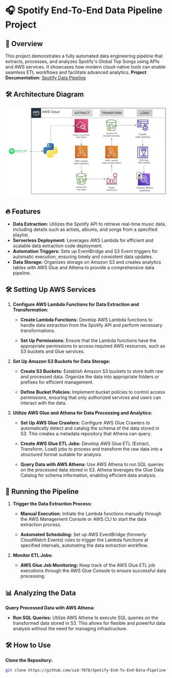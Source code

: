 # 🎧 Spotify End-To-End Data Pipeline Project



## 🚀 Overview

This project demonstrates a fully automated data engineering pipeline that extracts, processes, and analyzes Spotify's Global Top Songs using APIs and AWS services. It showcases how modern cloud-native tools can enable seamless ETL workflows and facilitate advanced analytics.
   **Project Documentation:** [Spotify Data Pipeline](<Spotify_End-To-End_Data_Pipeline_Project.pdf>)

## 🛠️ Architecture Diagram

![Architecture Diagram](architecture%20diagram.png)



## 🔥 Features

- **Data Extraction:** Utilizes the Spotify API to retrieve real-time music data, including details such as artists, albums, and songs from a specified playlist.
- **Serverless Deployment:** Leverages AWS Lambda for efficient and scalable data extraction code deployment.
- **Automation Triggers:** Sets up EventBridge and S3 Event triggers for automatic execution, ensuring timely and consistent data updates.
- **Data Storage:** Organizes storage on Amazon S3 and creates analytics tables with AWS Glue and Athena to provide a comprehensive data pipeline.


## 🛠️ Setting Up AWS Services

1. **Configure AWS Lambda Functions for Data Extraction and Transformation:**

   - **Create Lambda Functions:** Develop AWS Lambda functions to handle data extraction from the Spotify API and perform necessary transformations. 

   - **Set Up Permissions:** Ensure that the Lambda functions have the appropriate permissions to access required AWS resources, such as S3 buckets and Glue services. 

2. **Set Up Amazon S3 Buckets for Data Storage:**

   - **Create S3 Buckets:** Establish Amazon S3 buckets to store both raw and processed data. Organize the data into appropriate folders or prefixes for efficient management. 

   - **Define Bucket Policies:** Implement bucket policies to control access permissions, ensuring that only authorized services and users can interact with the data. 
3. **Utilize AWS Glue and Athena for Data Processing and Analytics:**

   - **Set Up AWS Glue Crawlers:** Configure AWS Glue Crawlers to automatically detect and catalog the schema of the data stored in S3. This creates a metadata repository that Athena can query. 

   - **Create AWS Glue ETL Jobs:** Develop AWS Glue ETL (Extract, Transform, Load) jobs to process and transform the raw data into a structured format suitable for analysis. 

   - **Query Data with AWS Athena:** Use AWS Athena to run SQL queries on the processed data stored in S3. Athena leverages the Glue Data Catalog for schema information, enabling efficient data analysis. 

## 🚀 Running the Pipeline

1. **Trigger the Data Extraction Process:**

   - **Manual Execution:** Initiate the Lambda functions manually through the AWS Management Console or AWS CLI to start the data extraction process. 

   - **Automated Scheduling:** Set up AWS EventBridge (formerly CloudWatch Events) rules to trigger the Lambda functions at specified intervals, automating the data extraction workflow. 

2. **Monitor ETL Jobs:**

   - **AWS Glue Job Monitoring:** Keep track of the AWS Glue ETL job executions through the AWS Glue Console to ensure successful data processing. 

## 📊 Analyzing the Data

 **Query Processed Data with AWS Athena:**

   - **Run SQL Queries:** Utilize AWS Athena to execute SQL queries on the transformed data stored in S3. This allows for flexible and powerful data analysis without the need for managing infrastructure.
     
## 🛠️ How to Use

 **Clone the Repository:**
   ```bash
   git clone https://github.com/sid-7878/Spotify-End-To-End-Data-Pipeline-Project.git
